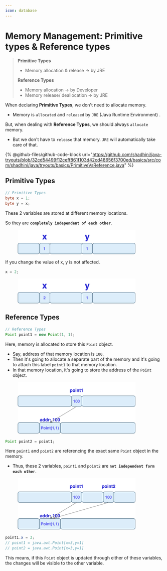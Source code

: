 ```yaml
---
icon: database
---
```


# Memory Management: Primitive types & Reference types

> **Primitive Types**
>
> * Memory allocation & release -> by JRE
>
> **Reference Types**
>
> * Memory allocation -> by Developer
> * Memory release/ deallocation -> by JRE

When declaring **Primitive Types**, we don't need to allocate memory.

* Memory is `allocated` and `released` by `JRE` (Java Runtime Environment) .

But, when dealing with **Reference Types**, we should always `allocate` memory.

* But we don't have to `release` that memory. `JRE` will automatically take care of that.



{% @github-files/github-code-block url="https://github.com/shadhini/java-tryouts/blob/32cd54499f12ceff861f103d42cd48656f3700ed/basics/src/com/shadhini/java/tryouts/basics/PrimitiveVsReference.java" %}

## Primitive Types

```java
// Primitive Types
byte x = 1;
byte y = x;
```

These 2 variables are stored at different memory locations.&#x20;

So they are **`completely independent of each other`**.

<div align="left">

<figure><img src="../../.gitbook/assets/java-primitives-memory-1.png" alt="" width="375"><figcaption></figcaption></figure>

</div>

If you change the value of x, y is not affected.

```java
x = 2;
```

<div align="left">

<figure><img src="../../.gitbook/assets/java-primitives-memory-2.png" alt="" width="375"><figcaption></figcaption></figure>

</div>



## Reference Types

```java
// Reference Types
Point point1 = new Point(1, 1);
```

Here, memory is allocated to store this `Point` object.

* Say, address of that memory location is `100`.&#x20;
* Then it's going to allocate a separate part of the memory and it's going to attach this label `point1` to that memory location.&#x20;
* In that memory location, it's going to store the address of the `Point` object.

<div align="left">

<figure><img src="../../.gitbook/assets/java-reference-type-memory-1.png" alt="" width="375"><figcaption></figcaption></figure>

</div>

```java
Point point2 = point1;
```

Here `point1` and `point2` are  referencing the exact same `Point` object in the memory.

* Thus, these 2 variables, `point1` and `point2` are **`not independent form each other`**.

<div align="left">

<figure><img src="../../.gitbook/assets/java-reference-type-memory-2.png" alt="" width="375"><figcaption></figcaption></figure>

</div>

```java
point1.x = 3;
// point1 = java.awt.Point[x=3,y=1]
// point2 = java.awt.Point[x=3,y=1]
```

This means, if this `Point` object is updated through either of these variables, the changes will be visible to the other variable.



